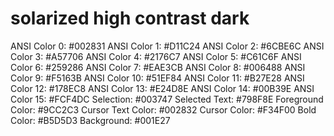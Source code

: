 
# solarized high contrast dark

ANSI Color 0: #002831
ANSI Color 1: #D11C24
ANSI Color 2: #6CBE6C
ANSI Color 3: #A57706
ANSI Color 4: #2176C7
ANSI Color 5: #C61C6F
ANSI Color 6: #259286
ANSI Color 7: #EAE3CB
ANSI Color 8: #006488
ANSI Color 9: #F5163B
ANSI Color 10: #51EF84
ANSI Color 11: #B27E28
ANSI Color 12: #178EC8
ANSI Color 13: #E24D8E
ANSI Color 14: #00B39E
ANSI Color 15: #FCF4DC
Selection: #003747
Selected Text: #798F8E
Foreground Color: #9CC2C3
Cursor Text Color: #002832
Cursor Color: #F34F00
Bold Color: #B5D5D3
Background: #001E27
